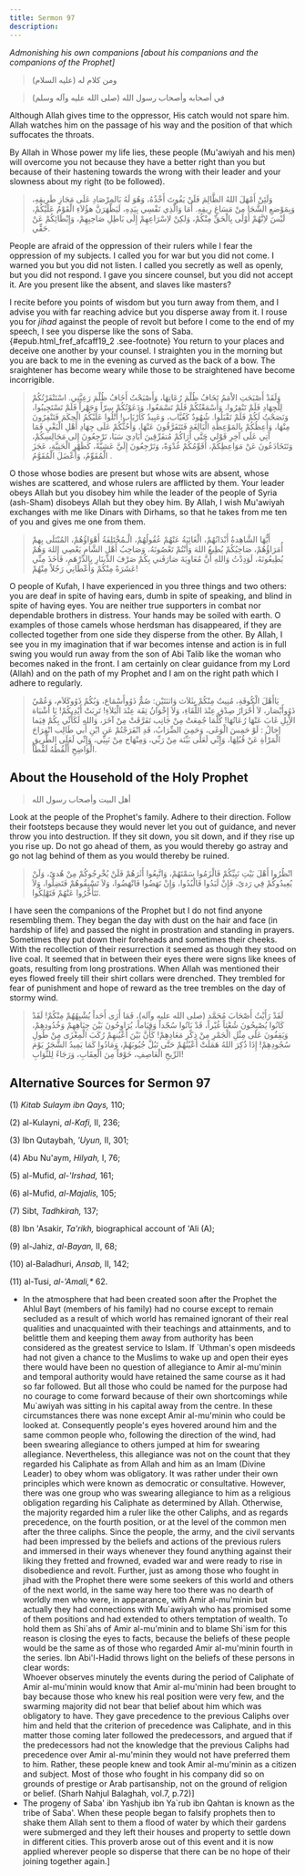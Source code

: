 ```yaml
---
title: Sermon 97
description: 
---
```


*Admonishing his own companions \[about his companions and the
companions of the Prophet\]*

> ومن كلام له (عليه السلام)

> في أصحابه وأصحاب رسول الله (صلى الله عليه وآله وسلم)

Although Allah gives time to the oppressor, His catch would not spare
him. Allah watches him on the passage of his way and the position of
that which suffocates the throats.

By Allah in Whose power my life lies, these people (Mu'awiyah and his
men) will overcome you not because they have a better right than you but
because of their hastening towards the wrong with their leader and your
slowness about my right (to be followed).

> وَلَئِنْ أَمْهَلَ اللهُ الظَّالِمَ فَلَنْ يَفُوتَ أَخْذُهُ، وَهُوَ لَهُ بَالمِرْصَادِ عَلَى مَجَازِ طَرِيقِهِ،
> وَبِمَوْضعِ الشَّجَا مِنْ مَسَاغِ رِيقِهِ. أَمَا وَالَّذِي نَفْسِي بِيَدِهِ، لَيَظْهَرَنَّ هؤُلاَءِ الْقَوْمُ
> عَلَيْكُمْ، لَيْسَ لاِنَّهُمْ أَوْلَى بِالْحَقِّ مِنْكُمْ، وَلكِنْ لاِسْرَاعِهِمْ إِلَى بَاطِلِ صَاحِبِهِمْ،
> وَإِبْطَائِكُمْ عَنْ حَقِّي.

People are afraid of the oppression of their rulers while I fear the
oppression of my subjects. I called you for war but you did not come. I
warned you but you did not listen. I called you secretly as well as
openly, but you did not respond. I gave you sincere counsel, but you did
not accept it. Are you present like the absent, and slaves like masters?

I recite before you points of wisdom but you turn away from them, and I
advise you with far reaching advice but you disperse away from it. I
rouse you for *jihad* against the people of revolt but before I come to
the end of my speech, I see you disperse like the sons of
Saba.{#epub.html_fref_afcaff19_2
.see-footnote} You return to your places and deceive one another by your
counsel. I straighten you in the morning but you are back to me in the
evening as curved as the back of a bow. The sraightener has become weary
while those to be straightened have become incorrigible.

> وَلَقَدْ أَصْبَحَتِ الاْمَمُ تَخَافُ ظُلْمَ رُعَاتِهَا، وَأَصْبَحْتُ أَخَافُ ظُلْمَ رَعِيَّتِي. اسْتَنْفَرْتُكُمْ
> لِلْجِهَادِ فَلَمْ تَنْفِرُوا، وَأَسْمَعْتُكُمْ فَلَمْ تَسْمَعُوا، وَدَعَوْتُكُمْ سِرّاً وَجَهْراً فَلَمْ
> تَسْتَجِيبُوا، وَنَصَحْتُ لَكُمْ فَلَمْ تَقْبَلُوا. شُهُودٌ كَغُيَّاب، وَعَبِيدٌ كَأَرْبَاب! أَتْلُوا عَلَيْكُمُ
> الْحِكَمَ فَتَنْفِرُونَ مِنْهَا، وَأَعِظُكُمْ بِالمَوْعِظَةِ الْبَالِغَةِ فَتَتَفَرَّقُونَ عَنْهَا، وَأَحُثُّكُمْ عَلَى
> جِهَادِ أَهْلِ الْبَغْيِ فَمَا آتِي عَلَى آخِرِ قَوْلي حَتَّى أَرَاكُمْ مُتفَرِّقِينَ أَيَادِيَ سَبَا،
> تَرْجِعُونَ إِلى مَجَالِسِكُمْ، وَتَتَخَادَعُونَ عَنْ مَوَاعِظِكُمْ، أُقَوِّمُكُمْ غُدْوَةً، وَتَرْجِعُونَ إِلَيَّ
> عَشِيَّةً، كَظَهْرِ الْحَنِيَّةِ، عَجَزَ الْمُقَوِّمُ، وَأَعْضَلَ الْمُقَوَّمُ .

O those whose bodies are present but whose wits are absent, whose wishes
are scattered, and whose rulers are afflicted by them. Your leader obeys
Allah but you disobey him while the leader of the people of Syria
(ash-Sham) disobeys Allah but they obey him. By Allah, I wish Mu'awiyah
exchanges with me like Dinars with Dirhams, so that he takes from me ten
of you and gives me one from them.

> أَيُّهَا الشَّاهِدةُ أَبْدَانُهُمْ، الْغَائِبَةُ عَنْهُمْ عُقُولُهُمْ، الْـمُخْتَلِفَةُ أَهْوَاؤُهُمْ، المُبْتَلَى
> بِهمْ أُمَرَاؤُهُمْ، صَاحِبُكُمْ يُطِيعُ اللهَ وَأَنْتُمْ تَعْصُونَهُ، وَصَاحِبُ أَهْلِ الشَّامِ يَعْصِي اللهَ
> وَهُمْ يُطِيعُونَهُ، لَوَدِدْتُ وَاللهِ أَنَّ مُعَاوِيَةَ صَارَفَني بِكُمْ صَرْفَ الدِّينَارِ بِالدِّرْهَمِ،
> فَأَخَذَ مِنِّي عَشَرَةً مِنْكُمْ وَأَعْطَانِي رَجُلاً مِنْهُمْ!

O people of Kufah, I have experienced in you three things and two
others: you are deaf in spite of having ears, dumb in spite of speaking,
and blind in spite of having eyes. You are neither true supporters in
combat nor dependable brothers in distress. Your hands may be soiled
with earth. O examples of those camels whose herdsman has disappeared,
if they are collected together from one side they disperse from the
other. By Allah, I see you in my imagination that if war becomes intense
and action is in full swing you would run away from the son of Abi Talib
like the woman who becomes naked in the front. I am certainly on clear
guidance from my Lord (Allah) and on the path of my Prophet and I am on
the right path which I adhere to regularly.

> يَاأَهْلَ الْكُوفَةِ، مُنِيتُ مِنْكُمْ بِثَلاَث وَاثنَتَيْنِ: صُمٌّ ذَوُوأَسْمَاع، وَبُكُمٌ ذَوُوكَلاَم، وَعُمْيٌ
> ذَوُوأَبْصَار، لاَ أَحْرَارُ صِدْق عِنْدَ اللِّقَاءِ، وَلاَ إِخْوَانُ ثِقَة عِنْدَ الْبَلاَءِ! تَرِبَتْ
> أَيْدِيكُمْ! يَا أَشْبَاهَ الاِْبِلِ غَابَ عَنْهَا رُعَاتُهَا! كُلَّمَا جُمِعَتْ مِنْ جَانِب تَفَرَّقَتْ مِنْ
> آخَرَ، وَاللهِ لَكَأَنِّي بِكُمْ فِيَما إخالُ : لَوْ حَمِسَ الْوَغَى، وَحَمِيَ الضِّرَابُ، قَدِ انْفَرَجْتُمْ
> عَنِ ابْنِ أَبي طَالِب انْفِرَاجَ الْمَرْأَةِ عَنْ قُبُلِهَا، وَإِنِّي لَعَلَى بَيِّنَة مِنْ رَبِّي، وَمِنْهَاج
> مِنْ نَبِيِّي، وَإِنِّي لَعَلَى الطَّرِيقِ الْوَاضِحِ أَلْقُطُهُ لَقْطاً.

## About the Household of the Holy Prophet

> أهل البيت وأصحاب رسول الله

Look at the people of the Prophet\'s family. Adhere to their direction.
Follow their footsteps because they would never let you out of guidance,
and never throw you into destruction. If they sit down, you sit down,
and if they rise up you rise up. Do not go ahead of them, as you would
thereby go astray and go not lag behind of them as you would thereby be
ruined.

> انْظُرُوا أَهْلَ بَيْتِ نَبِيِّكُمْ فَالْزَمُوا سَمْتَهُمْ، وَاتَّبِعُوا أَثَرَهُمْ فَلَنْ يُخْرِجُوكُمْ مِنْ هُدىً،
> وَلَنْ يُعِيدُوكُمْ فِي رَدىً، فَإِنْ لَبَدُوا فَالْبُدُوا، وَإِنْ نَهَضُوا فَانْهَضُوا، وَلاَ تَسْبِقُوهُمْ
> فَتَضِلُّوا، وَلاَ تَتَأَخَّرُوا عَنْهُمْ فَتَهْلِكُوا.

I have seen the companions of the Prophet but I do not find anyone
resembling them. They began the day with dust on the hair and face (in
hardship of life) and passed the night in prostration and standing in
prayers. Sometimes they put down their foreheads and sometimes their
cheeks. With the recollection of their resurrection it seemed as though
they stood on live coal. It seemed that in between their eyes there were
signs like knees of goats, resulting from long prostrations. When Allah
was mentioned their eyes flowed freely till their shirt collars were
drenched. They trembled for fear of punishment and hope of reward as the
tree trembles on the day of stormy wind.

> لَقَدْ رَأَيْتُ أَصْحَابَ مُحَمَّد (صلى الله عليه وآله)، فَمَا أَرَى أَحَداً يُشْبِهُهُمْ مِنْكُمْ!
> لَقَدْ كَانُوا يُصْبِحُونَ شُعْثاً غُبْراً، قَدْ بَاتُوا سُجّداً وَقِيَاماً، يُرَاوِحُونَ بَيْنَ جِبَاهِهِمْ
> وَخُدُودِهِمْ، وَيَقِفُونَ عَلَى مِثْلِ الْجَمْرِ مِنْ ذِكْرِ مَعَادِهِمْ! كَأَنَّ بَيْنَ أَعْيُنهِمْ رُكَبَ الْمِعْزَى
> مِنْ طُولِ سُجُودِهِمْ! إِذَا ذُكِرَ اللهُ هَمَلَتْ أَعْيُنُهُمْ حَتَّى تَبُلَّ جُيُوبَهُمْ، وَمَادُوا كَمَا
> يَمِيدُ الشَّجَرُ يَوْمَ الرِّيحِ الْعَاصِفِ، خَوْفاً مِنَ الْعِقَابِ، وَرَجَاءً لِلثَّوَابِ!

## Alternative Sources for Sermon 97

\(1\) *Kitab Sulaym ibn Qays,* 110;

\(2\) al-Kulayni, *al-Kafi,* II, 236;

\(3\) Ibn Qutaybah, *'Uyun,* II, 301;

\(4\) Abu Nu'aym, *Hilyah,* I, 76;

\(5\) al-Mufid, *al-\'Irshad,* 161;

\(6\) al-Mufid, *al-Majalis,* 105;

\(7\) Sibt, *Tadhkirah,* 137;

\(8\) Ibn 'Asakir, *Ta\'rikh,* biographical account of 'Ali (A);

\(9\) al-Jahiz, *al-Bayan,* II, 68;

\(10\) al-Baladhuri, *Ansab,* II, 142;

\(11\) al-Tusi, *al-\'Amali,\** 62.

-  In the atmosphere
    that had been created soon after the Prophet the Ahlul Bayt (members
    of his family) had no course except to remain secluded as a result
    of which world has remained ignorant of their real qualities and
    unacquainted with their teachings and attainments, and to belittle
    them and keeping them away from authority has been considered as the
    greatest service to Islam. If \`Uthman\'s open misdeeds had not
    given a chance to the Muslims to wake up and open their eyes there
    would have been no question of allegiance to Amir al-mu\'minin and
    temporal authority would have retained the same course as it had so
    far followed. But all those who could be named for the purpose had
    no courage to come forward because of their own shortcomings while
    Mu\`awiyah was sitting in his capital away from the centre. In these
    circumstances there was none except Amir al-mu\'minin who could be
    looked at. Consequently people\'s eyes hovered around him and the
    same common people who, following the direction of the wind, had
    been swearing allegiance to others jumped at him for swearing
    allegiance. Nevertheless, this allegiance was not on the count that
    they regarded his Caliphate as from Allah and him as an Imam (Divine
    Leader) to obey whom was obligatory. It was rather under their own
    principles which were known as democratic or consultative. However,
    there was one group who was swearing allegiance to him as a
    religious obligation regarding his Caliphate as determined by Allah.
    Otherwise, the majority regarded him a ruler like the other Caliphs,
    and as regards precedence, on the fourth position, or at the level
    of the common men after the three caliphs. Since the people, the
    army, and the civil servants had been impressed by the beliefs and
    actions of the previous rulers and immersed in their ways whenever
    they found anything against their liking they fretted and frowned,
    evaded war and were ready to rise in disobedience and revolt.
    Further, just as among those who fought in jihad with the Prophet
    there were some seekers of this world and others of the next world,
    in the same way here too there was no dearth of worldly men who
    were, in appearance, with Amir al-mu\'minin but actually they had
    connections with Mu\`awiyah who has promised some of them positions
    and had extended to others temptation of wealth. To hold them as
    Shi\`ahs of Amir al-mu\'minin and to blame Shi\`ism for this reason
    is closing the eyes to facts, because the beliefs of these people
    would be the same as of those who regarded Amir al-mu\'minin fourth
    in the series. Ibn Abi\'l-Hadid throws light on the beliefs of these
    persons in clear words:\
    Whoever observes minutely the events during the period of Caliphate
    of Amir al-mu\'minin would know that Amir al-mu\'minin had been
    brought to bay because those who knew his real position were very
    few, and the swarming majority did not bear that belief about him
    which was obligatory to have. They gave precedence to the previous
    Caliphs over him and held that the criterion of precedence was
    Caliphate, and in this matter those coming later followed the
    predecessors, and argued that if the predecessors had not the
    knowledge that the previous Caliphs had precedence over Amir
    al-mu\'minin they would not have preferred them to him. Rather,
    these people knew and took Amir al-mu\'minin as a citizen and
    subject. Most of those who fought in his company did so on grounds
    of prestige or Arab partisanship, not on the ground of religion or
    belief. (Sharh Nahjul Balaghah, vol.7,
    p.72)]
-  The progeny of
    Saba\' ibn Yashjub ibn Ya\`rub ibn Qahtan is known as the tribe of
    Saba\'. When these people began to falsify prophets then to shake
    them Allah sent to them a flood of water by which their gardens were
    submerged and they left their houses and property to settle down in
    different cities. This proverb arose out of this event and it is now
    applied wherever people so disperse that there can be no hope of
    their joining together again.]